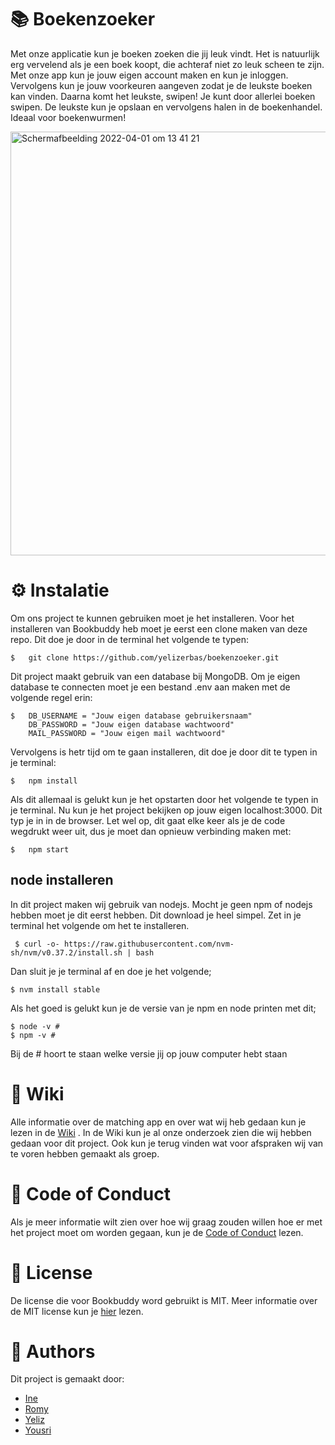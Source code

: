 # 📚 Boekenzoeker
Met onze applicatie kun je boeken zoeken die jij leuk vindt. Het is natuurlijk erg vervelend als je een boek koopt, die achteraf niet zo leuk scheen te zijn. Met onze app kun je jouw eigen account maken en kun je inloggen. Vervolgens kun je jouw voorkeuren aangeven zodat je de leukste boeken kan vinden. Daarna komt het leukste, swipen! Je kunt door allerlei boeken swipen. De leukste kun  je opslaan en vervolgens halen in de boekenhandel. Ideaal voor boekenwurmen!

<img width="678" alt="Schermafbeelding 2022-04-01 om 13 41 21" src="https://user-images.githubusercontent.com/94406320/161256622-33d8bcef-0c57-47d6-80d0-0b26b7184f92.png">

# ⚙️ Instalatie 
Om ons project te kunnen gebruiken moet je het installeren. Voor het installeren van Bookbuddy heb moet je eerst een clone maken van deze repo. Dit doe je door in de terminal het volgende te typen:
```
$   git clone https://github.com/yelizerbas/boekenzoeker.git
```

Dit project maakt gebruik van een database bij MongoDB. Om je eigen database te connecten moet je een bestand .env aan maken met de volgende regel erin:

```
$   DB_USERNAME = "Jouw eigen database gebruikersnaam"
    DB_PASSWORD = "Jouw eigen database wachtwoord"
    MAIL_PASSWORD = "Jouw eigen mail wachtwoord"
```
Vervolgens is hetr tijd om te gaan installeren, dit doe je door dit te typen in je terminal:

```
$   npm install
```

Als dit allemaal is gelukt kun je het opstarten door het volgende te typen in je terminal. Nu kun je het project bekijken op jouw eigen localhost:3000. Dit typ je in in de browser. Let wel op, dit gaat elke keer als je de code wegdrukt weer uit, dus je moet dan opnieuw verbinding maken met:
```
$   npm start
```

## node installeren
In dit project maken wij gebruik van nodejs. Mocht je geen npm of nodejs hebben moet je dit eerst hebben. Dit download je heel simpel. Zet in je terminal het volgende om het te installeren.

```
 $ curl -o- https://raw.githubusercontent.com/nvm-sh/nvm/v0.37.2/install.sh | bash
```

Dan sluit je je terminal af en doe je het volgende;
```
$ nvm install stable
```

Als het goed is gelukt kun je de versie van je npm en node printen met dit;
```
$ node -v # 
$ npm -v # 
```
Bij de # hoort te staan welke versie jij op jouw computer hebt staan

# 📝 Wiki
 Alle informatie over de matching app en over wat wij heb gedaan kun je lezen in de [Wiki](https://github.com/yelizerbas/boekenzoeker/wiki) . In de Wiki kun je al onze onderzoek zien die wij hebben gedaan voor dit project. Ook kun je terug vinden wat voor afspraken wij van te voren hebben gemaakt als groep.

# 🧾 Code of Conduct
Als je meer informatie wilt zien over hoe wij graag zouden willen hoe er met het project moet om worden gegaan, kun je de [Code of Conduct](https://github.com/yelizerbas/boekenzoeker/blob/main/CODE_OF_CONDUCT.md) lezen.

# 🔖 License
De license die voor Bookbuddy word gebruikt is MIT. Meer informatie over de MIT license kun je [hier](https://github.com/yelizerbas/boekenzoeker/blob/main/LICENSE.txt) lezen.

# 💌 Authors
Dit project is gemaakt door:
* [Ine](https://github.com/Inevdhoven)
* [Romy](https://github.com/romyjkk)
* [Yeliz](https://github.com/yelizerbas)
* [Yousri](https://github.com/ybouz2)
